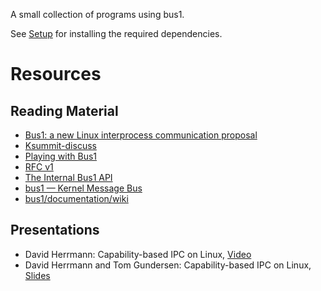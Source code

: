 A small collection of programs using bus1.

See [Setup](./Setup.md) for installing the required dependencies.

# Resources

## Reading Material

- [Bus1: a new Linux interprocess communication proposal](https://lwn.net/Articles/697191/)
- [Ksummit-discuss](https://lists.linuxfoundation.org/pipermail/ksummit-discuss/2016-July/003047.html)
- [Playing with Bus1](http://blog.peter-b.co.uk/2016/10/playing-with-bus1.html)
- [RFC v1](http://lkml.iu.edu/hypermail/linux/kernel/1610.3/02995.html)
- [The Internal Bus1 API](http://www.bus1.org/bus1.kernel-api.html)
- [bus1 — Kernel Message Bus](http://www.bus1.org/bus1.html)
- [bus1/documentation/wiki](https://github.com/bus1/documentation/wiki)

## Presentations

- David Herrmann: Capability-based IPC on Linux, [Video](https://www.youtube.com/watch?v=6zN0b6BfgLY)
- David Herrmann and Tom Gundersen: Capability-based IPC on Linux, [Slides](http://linuxplumbersconf.org/2016/ocw//system/presentations/3819/original/bus3.pdf)
